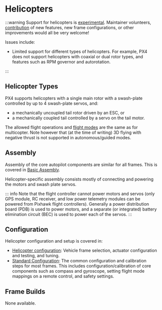 # Helicopters

<LinkedBadge type="warning" text="Experimental" url="../airframes/#experimental-vehicles"/>

:::warning
Support for helicopters is [experimental](../airframes/index.md#experimental-vehicles).
Maintainer volunteers, [contribution](../contribute/index.md) of new features, new frame configurations, or other improvements would all be very welcome!

Issues include:

- Limited support for different types of helicopters.
  For example, PX4 does not support helicopters with coaxial or dual rotor types, and features such as RPM governor and autorotation.

:::

<!-- image here please of PX4 helicopter -->

## Helicopter Types

PX4 supports helicopters with a single main rotor with a swash-plate controlled by up to 4 swash-plate servos, and:

- a mechanically uncoupled tail rotor driven by an ESC, or
- a mechanically coupled tail controlled by a servo on the tail motor.

The allowed flight operations and [flight modes](../flight_modes_mc/index.md) are the same as for multicopter.
Note however that (at the time of writing) 3D flying with negative thrust is not supported in autonomous/guided modes.

## Assembly

Assembly of the core autopilot components are similar for all frames.
This is covered in [Basic Assembly](../assembly/index.md).

Helicopter-specific assembly consists mostly of connecting and powering the motors and swash plate servos.

::: info
Note that the flight controller cannot power motors and servos (only GPS module, RC receiver, and low power telemetry modules can be powered from Pixhawk flight controllers).
Generally a power distribution board (PDB) is used to power motors, and a separate (or integrated) battery elimination circuit (BEC) is used to power each of the servos.
:::

## Configuration

Helicopter configuration and setup is covered in:

- [Helicopter configuration](../config_heli/index.md): Vehicle frame selection, actuator configuration and testing, and tuning.
- [Standard Configuration](../config/index.md): The common configuration and calibration steps for most frames.
  This includes configuration/calibration of core components such as compass and gyroscope, setting flight mode mappings on a remote control, and safety settings.

## Frame Builds

None available.
